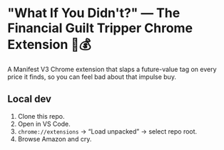 # "What If You Didn't?" — The Financial Guilt Tripper Chrome Extension 🤖💰

A Manifest V3 Chrome extension that slaps a future-value tag on every price it finds,
so you can feel bad about that impulse buy.

## Local dev

1. Clone this repo.
2. Open in VS Code.
3. `chrome://extensions` → “Load unpacked” → select repo root.
4. Browse Amazon and cry.
